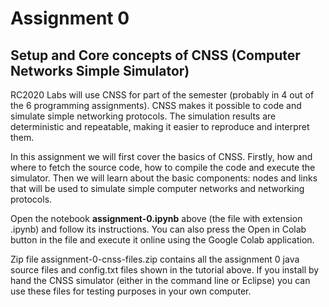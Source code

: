 # Assignment 0

## Setup and Core concepts of CNSS (Computer Networks Simple Simulator)


RC2020 Labs will use CNSS for part of the semester (probably in 4 out of the 6 programming assignments). CNSS makes it possible to code and simulate simple networking protocols. The simulation results are deterministic and repeatable, making it easier to reproduce and interpret them.

In this assignment we will first cover the basics of CNSS. Firstly, how and where to fetch the source code, how to compile the code and execute the simulator. Then we will learn about the basic components: nodes and links that will be used to simulate simple computer networks and networking protocols.

Open the notebook **assignment-0.ipynb** above (the file with extension .ipynb) and follow its instructions. You can also press the Open in Colab button in the file and execute it online using the Google Colab application.

Zip file assignment-0-cnss-files.zip contains all the assignment 0 java source files and config.txt files shown in the tutorial above. If you install by hand the CNSS simulator (either in the command line or Eclipse) you can use these files for testing purposes in your own computer.

